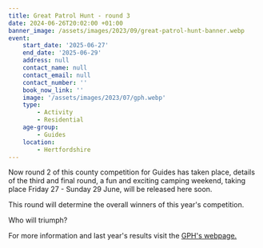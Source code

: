 ```yaml
---
title: Great Patrol Hunt - round 3
date: 2024-06-26T20:02:00 +01:00
banner_image: /assets/images/2023/09/great-patrol-hunt-banner.webp
event:
    start_date: '2025-06-27'
    end_date: '2025-06-29'
    address: null
    contact_name: null
    contact_email: null
    contact_number: ''
    book_now_link: ''
    image: '/assets/images/2023/07/gph.webp'
    type:
        - Activity
        - Residential
    age-group:
        - Guides
    location:
        - Hertfordshire
---
```

Now round 2 of this county competition for Guides has taken place, details of the third and final round, a fun and exciting camping weekend, taking place Friday 27 - Sunday 29 June, will be released here soon.

This round will determine the overall winners of this year's competition.

Who will triumph?

For more information and last year's results visit the [GPH's webpage.](/great-patrol-hunt/)
